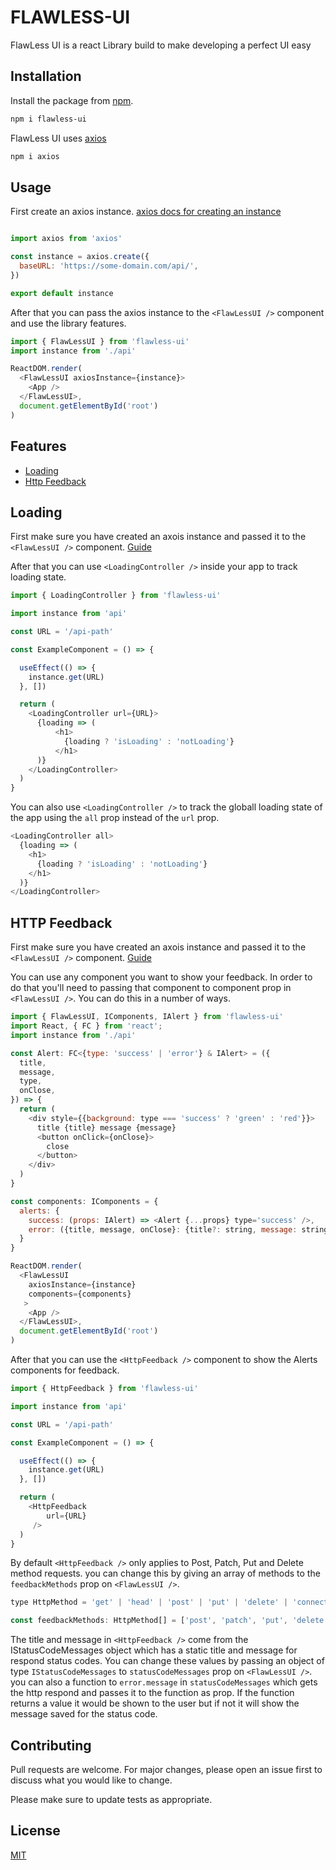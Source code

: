 # FLAWLESS-UI

FlawLess UI is a react Library build to make developing a perfect UI easy

## Installation

Install the package from [npm](https://www.npmjs.com/package/flawless-ui).

```bash
npm i flawless-ui
```

FlawLess UI uses <a href="https://www.npmjs.com/package/axios" target="_blank">axios</a>

```bash
npm i axios
```

## Usage

First create an axios instance. <a href="https://www.npmjs.com/package/axios#creating-an-instance" target="_blank">axios docs for creating an instance</a>

```javascript

import axios from 'axios'

const instance = axios.create({
  baseURL: 'https://some-domain.com/api/',
})

export default instance
```

After that you can pass the axios instance to the ```<FlawLessUI />``` component and use the library features.

```javascript
import { FlawLessUI } from 'flawless-ui'
import instance from './api'

ReactDOM.render(
  <FlawLessUI axiosInstance={instance}>
    <App />
  </FlawLessUI>,
  document.getElementById('root')
)
```

## Features

- [Loading][1]
- [Http Feedback][2]

[1]: https://www.npmjs.com/package/flawless-ui#loading
[2]: https://www.npmjs.com/package/flawless-ui#http-Feedback

## Loading

First make sure you have created an axois instance and passed it to the ```<FlawLessUI />``` component. [Guide](https://www.npmjs.com/package/flawless-ui#usage)

After that you can use ```<LoadingController />``` inside your app to track loading state.

```javascript
import { LoadingController } from 'flawless-ui'

import instance from 'api'

const URL = '/api-path'

const ExampleComponent = () => {

  useEffect(() => {
    instance.get(URL)
  }, [])

  return (
    <LoadingController url={URL}>
      {loading => (
          <h1>
            {loading ? 'isLoading' : 'notLoading'}
          </h1>
      )}
    </LoadingController>
  )
}
```

You can also use ```<LoadingController />``` to track the globall loading state of the app using the ```all``` prop instead of the ```url``` prop.

```javascript
<LoadingController all>
  {loading => (
    <h1>
      {loading ? 'isLoading' : 'notLoading'}
    </h1>
  )}
</LoadingController>
```

## HTTP Feedback

First make sure you have created an axois instance and passed it to the ```<FlawLessUI />``` component. [Guide](https://www.npmjs.com/package/flawless-ui#usage)

You can use any component you want to show your feedback. In order to do that you'll need to passing that component to component prop in ```<FlawLessUI />```. You can do this in a number of ways.

```javascript
import { FlawLessUI, IComponents, IAlert } from 'flawless-ui'
import React, { FC } from 'react';
import instance from './api'

const Alert: FC<{type: 'success' | 'error'} & IAlert> = ({
  title,
  message,
  type,
  onClose,
}) => {
  return (
    <div style={{background: type === 'success' ? 'green' : 'red'}}>
      title {title} message {message}
      <button onClick={onClose}>
        close
      </button>
    </div>
  )
}

const components: IComponents = {
  alerts: {
    success: (props: IAlert) => <Alert {...props} type='success' />,
    error: ({title, message, onClose}: {title?: string, message: string, onClose?: () => any}) => <Alert title={title} message={message} onClose={onClose} type='error' />,
  }
}

ReactDOM.render(
  <FlawLessUI 
    axiosInstance={instance}
    components={components}
   >
    <App />
  </FlawLessUI>,
  document.getElementById('root')
)

```

After that you can use the ```<HttpFeedback />``` component to show the Alerts components for feedback.

```javascript
import { HttpFeedback } from 'flawless-ui'

import instance from 'api'

const URL = '/api-path'

const ExampleComponent = () => {

  useEffect(() => {
    instance.get(URL)
  }, [])

  return (
    <HttpFeedback 
        url={URL} 
     />
  )
}
```

By default ```<HttpFeedback />``` only applies to Post, Patch, Put and Delete method requests. you can change this by giving an array of methods to the ```feedbackMethods```  prop on ```<FlawLessUI />```.

```javascript
type HttpMethod = 'get' | 'head' | 'post' | 'put' | 'delete' | 'connect' | 'options' | 'trace' | 'patch'

const feedbackMethods: HttpMethod[] = ['post', 'patch', 'put', 'delete']
```

The title and message in ```<HttpFeedback />``` come from the IStatusCodeMessages object which has a static title and message for respond status codes. You can change these values by passing an object of type ```IStatusCodeMessages``` to ```statusCodeMessages``` prop on ```<FlawLessUI />```. you can also a function to ```error.message``` in ```statusCodeMessages``` which gets the http respond and passes it to the function as prop. If the function returns a value it would be shown to the user but if not it will show the message saved for the status code.

<!-- ## Components

- [```<FlawLessUI />```][1]
- [```<LoadingController />```][2]

[1]: https://www.npmjs.com/package/flawless-ui#flawlessui-
[2]: https://www.npmjs.com/package/flawless-ui#loadingcontroller-


### ```<FlawLessUI />```

props:
- ```axiosInstance```: an object of type AxiosInstance.
- ```onConfig``` (optional): an event called when an HTTP request is being made with the config parameter of type AxiosRequestConfig.
- ```onRequestError``` (optional): an event called when an HTTP request throws an error with the error parameter of type any.
- ```onResponseError``` (optional): an event called when an HTTP response throws an error with the error parameter of type any.
- ```onResponse``` (optional): an event called when an HTTP response has a success status code with the response parameter of type AxiosResponse.

### ```<LoadingController />```

props:
- ```children```: a function with the loading boolean as parameter that should return JSX code.
- ```url```: a string that has been passed to the axios instance as path for HTTP request. -->

## Contributing
Pull requests are welcome. For major changes, please open an issue first to discuss what you would like to change.

Please make sure to update tests as appropriate.

## License
[MIT](https://choosealicense.com/licenses/mit/)
